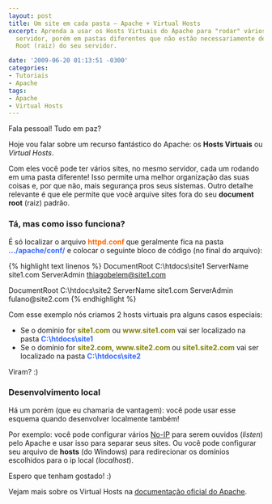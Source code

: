 ```yaml
---
layout: post
title: Um site em cada pasta – Apache + Virtual Hosts
excerpt: Aprenda a usar os Hosts Virtuais do Apache para "rodar" vários sites no mesmo
  servidor, porém em pastas diferentes que não estão necessariamente dentro da Document
  Root (raiz) do seu servidor.

date: '2009-06-20 01:13:51 -0300'
categories:
- Tutoriais
- Apache
tags:
- Apache
- Virtual Hosts
---
```

Fala pessoal! Tudo em paz?

Hoje vou falar sobre um recurso fantástico do Apache: os <strong>Hosts Virtuais</strong> ou <em>Virtual Hosts</em>.

Com eles você pode ter vários sites, no mesmo servidor, cada um rodando em uma pasta diferente! Isso permite uma melhor organização das suas coisas e, por que não, mais segurança pros seus sistemas. Outro detalhe relevante é que ele permite que você arquive sites fora do seu <strong>document root</strong> (raiz) padrão.

<h3>Tá, mas como isso funciona?</h3>
É só localizar o arquivo <span style="color: #ff6600;"><strong>httpd.conf </strong></span>que geralmente fica na pasta <span style="color: #3366ff;"><strong>.../apache/conf/</strong></span> e colocar o seguinte bloco de código (no final do arquivo):


{% highlight text linenos %}
<VirtualHost site1.com www.site.com>
  DocumentRoot C:\htdocs\site1
  ServerName site1.com
  ServerAdmin thiagobelem@site1.com
</VirtualHost>

<VirtualHost site2.com www.site2.com site1.site2.com>
  DocumentRoot C:\htdocs\site2
  ServerName site1.com
  ServerAdmin fulano@site2.com
</VirtualHost>
{% endhighlight %}

Com esse exemplo nós criamos 2 hosts virtuais pra alguns casos especiais:

<ul>
<li>Se o domínio for <span style="color: #808000;"><strong>site1.com</strong></span> ou <span style="color: #808000;"><strong>www.site1.com</strong></span> vai ser localizado na pasta <strong><span style="color: #3366ff;">C:\htdocs\site1</span></strong></li>
<li><strong></strong>Se o domínio for <span style="color: #808000;"><strong>site2.com</strong></span>, <span style="color: #808000;"><strong>www.site2.com </strong></span>ou <span style="color: #808000;"><strong>site1.site2.com</strong></span> vai ser localizado na pasta <strong><span style="color: #3366ff;">C:\htdocs\site2</span></strong></li>
</ul>
Viram? :)

<h3>Desenvolvimento local</h3>
Há um porém (que eu chamaria de vantagem): você pode usar esse esquema quando desenvolver localmente também!

Por exemplo: você pode configurar vários [No-IP](http://www.no-ip.com/) para serem ouvidos (<em>listen</em>) pelo Apache e usar isso para separar seus sites. Ou você pode configurar seu arquivo de <strong>hosts</strong> (do Windows) para redirecionar os domínios escolhidos para o ip local (<em>localhost</em>).

Espero que tenham gostado! :)

Vejam mais sobre os Virtual Hosts na [documentação oficial do Apache](http://httpd.apache.org/docs/2.0/mod/core.html#virtualhost).

